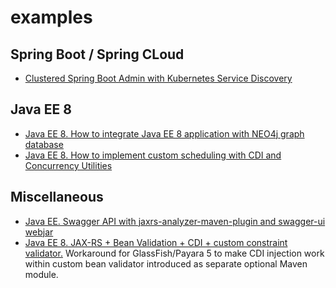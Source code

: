 # examples
## Spring Boot / Spring CLoud
* [Clustered Spring Boot Admin with Kubernetes Service Discovery](https://github.com/afrunt/examples/tree/master/spring-boot/spring-boot-admin-k8s)
## Java EE 8 
* [Java EE 8. How to integrate Java EE 8 application with NEO4j graph database](https://github.com/afrunt/examples/tree/master/java-ee-8-examples/neo4j-integration)
* [Java EE 8. How to implement custom scheduling with CDI and Concurrency Utilities](https://github.com/afrunt/examples/tree/master/java-ee-8-examples/cdi-managed-scheduling)
## Miscellaneous
* [Java EE. Swagger API with jaxrs-analyzer-maven-plugin and swagger-ui webjar](https://github.com/afrunt/examples/tree/master/misc/jax-rs-analyzer)
* [Java EE 8. JAX-RS + Bean Validation + CDI + custom constraint validator.](https://github.com/afrunt/examples/tree/master/misc/jaxrs-bean-validation-cdi-custom-validator) Workaround for GlassFish/Payara 5 to make CDI injection work within custom bean validator introduced as separate optional Maven module.

